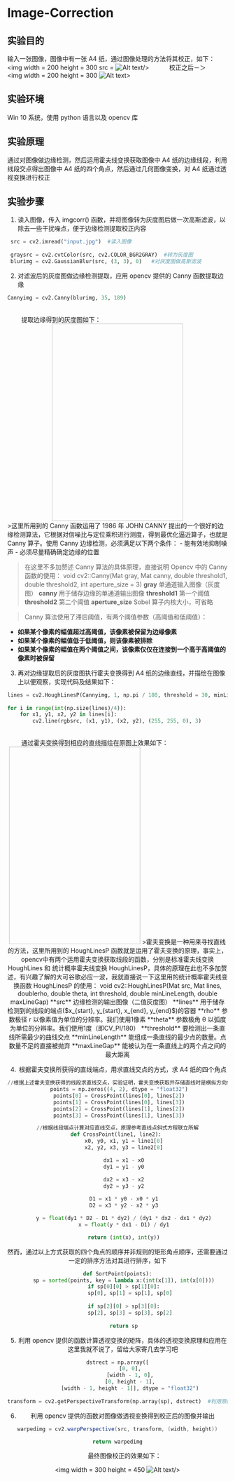 # Image-Correction
## 实验目的
输入一张图像，图像中有一张 A4 纸，通过图像处理的方法将其校正，如下：
<img width = 200 height = 300 src = ![Alt text](./input.jpg)/>  　　　校正之后－＞　  　<img width = 200 height = 300 ![Alt text](./output.jpg)>

## 实验环境
Win 10 系统，使用 python 语言以及 opencv 库

## 实验原理
通过对图像做边缘检测，然后运用霍夫线变换获取图像中 A4 纸的边缘线段，利用线段交点得出图像中 A4 纸的四个角点，然后通过几何图像变换，对 A4 纸通过透视变换进行校正

## 实验步骤
1. 读入图像，传入 imgcorr() 函数，并将图像转为灰度图后做一次高斯滤波，以除去一些干扰噪点，便于边缘检测提取校正内容
```python
 src = cv2.imread("input.jpg")  #读入图像
 
 graysrc = cv2.cvtColor(src, cv2.COLOR_BGR2GRAY)  #转为灰度图
 blurimg = cv2.GaussianBlur(src, (3, 3), 0)	  #对灰度图做高斯滤波		      
```
2. 对滤波后的灰度图做边缘检测提取，应用 opencv 提供的 Canny 函数提取边缘
```python
Cannyimg = cv2.Canny(blurimg, 35, 189)
```
<br>
　　  提取边缘得到的灰度图如下：
 　　 <center>   <img width = 300 height = 450! [Alt text](./Cannyimg.jpg)> </center>
>这里所用到的 Canny 函数运用了 1986 年 JOHN CANNY 提出的一个很好的边缘检测算法，它根据对信噪比与定位乘积进行测度，得到最优化逼近算子，也就是 Canny 算子。使用 Canny 边缘检测，必须满足以下两个条件：
- 能有效地抑制噪声
- 必须尽量精确确定边缘的位置

>在这里不多加赘述 Canny 算法的具体原理，直接说明 Opencv 中的 Canny 函数的使用：
void cv2::Canny(Mat gray, Mat canny, double threshold1, double threshold2, int aperture_size = 3)
**gray**
 单通道输入图像（灰度图）
 **canny**
 用于储存边缘的单通道输出图像
 **threshold1**
 第一个阈值
 **threshold2**
 第二个阈值
 **aperture_size**
 Sobel 算子内核大小，可省略

>Canny 算法使用了滞后阈值，有两个阈值参数（高阈值和低阈值）：
- **如果某个像素的幅值超过高阈值，该像素被保留为边缘像素**
- **如果某个像素的幅值低于低阈值，则该像素被排除**
- **如果某个像素的幅值在两个阈值之间，该像素仅仅在连接到一个高于高阈值的像素时被保留**
 
3. 再对边缘提取后的灰度图执行霍夫变换得到 A4 纸的边缘直线，并描绘在图像上以便观察，实现代码及结果如下：
```python
lines = cv2.HoughLinesP(Cannyimg, 1, np.pi / 180, threshold = 30, minLineLength = 320, maxLineGap = 40)
   
for i in range(int(np.size(lines)/4)):
    for x1, y1, x2, y2 in lines[i]:
        cv2.line(rgbsrc, (x1, y1), (x2, y2), (255, 255, 0), 3)
```
<br>
　　  通过霍夫变换得到相应的直线描绘在原图上效果如下：
 　　 <center>   <img width = 300 height = 450![Alt text](./linedimg.jpg)</center>
 >霍夫变换是一种用来寻找直线的方法，这里所用到的 HoughLinesP 函数就是运用了霍夫变换的原理，事实上，opencv中有两个运用霍夫变换获取线段的函数，分别是标准霍夫线变换 HoughLines 和 统计概率霍夫线变换 HoughLinesP，具体的原理在此也不多加赘述，有兴趣了解的大可谷歌必应一波，我就直接说一下这里用的统计概率霍夫线变换函数 HoughLinesP 的使用：
void cv2::HoughLinesP(Mat src, Mat lines, doublerho, double theta, int threshold, double minLineLength, double maxLineGap)
**src**
 边缘检测的输出图像（二值灰度图）
 **lines**
 用于储存检测到的线段的端点($x_{start}, y_{start}, x_{end}, y_{end}$)的容器
 **rho**
参数极径 r 以像素值为单位的分辨率。我们使用1像素
 **theta**
参数极角 θ 以弧度为单位的分辨率。我们使用1度（即CV_PI/180）
 **threshold**
要检测出一条直线所需最少的曲线交点
 **minLineLength**
能组成一条直线的最少点的数量。点数量不足的直接被抛弃
 **maxLineGap**
能被认为在一条直线上的两个点之间的最大距离

 4. 根据霍夫变换所获得的直线端点，用求直线交点的方式，求 A4 纸的四个角点
```python
//根据上述霍夫变换获得的线段求直线交点，实验证明，霍夫变换获取并存储直线时是横纵方向依次完成的，即只需如下形式计算
 points = np.zeros((4, 2), dtype = "float32")
 points[0] = CrossPoint(lines[0], lines[2])
 points[1] = CrossPoint(lines[0], lines[3])
 points[2] = CrossPoint(lines[1], lines[2])
 points[3] = CrossPoint(lines[1], lines[3])

//根据线段端点计算对应直线交点，原理参考直线点斜式方程联立所解
def CrossPoint(line1, line2): 
    x0, y0, x1, y1 = line1[0]
    x2, y2, x3, y3 = line2[0]

    dx1 = x1 - x0
    dy1 = y1 - y0

    dx2 = x3 - x2
    dy2 = y3 - y2
    
    D1 = x1 * y0 - x0 * y1
    D2 = x3 * y2 - x2 * y3

    y = float(dy1 * D2 - D1 * dy2) / (dy1 * dx2 - dx1 * dy2)
    x = float(y * dx1 - D1) / dy1

    return (int(x), int(y))
```
然而，通过以上方式获取的四个角点的顺序并非规则的矩形角点顺序，还需要通过一定的排序方法对其进行排序，如下
```python
def SortPoint(points):
    sp = sorted(points, key = lambda x:(int(x[1]), int(x[0])))
    if sp[0][0] > sp[1][0]:
        sp[0], sp[1] = sp[1], sp[0]
    
    if sp[2][0] > sp[3][0]:
        sp[2], sp[3] = sp[3], sp[2]
    
    return sp
```
5. 利用 opencv 提供的函数计算透视变换的矩阵，具体的透视变换原理和应用在这里我就不说了，留给大家寄几去学习吧
```python
dstrect = np.array([
        [0, 0],
        [width - 1, 0],
        [0, height - 1],
        [width - 1, height - 1]], dtype = "float32")
  
transform = cv2.getPerspectiveTransform(np.array(sp), dstrect)  #利用原图角点和目标角点计算透视变换矩阵
```
6. 利用 opencv 提供的函数对图像做透视变换得到校正后的图像并输出
```java
warpedimg = cv2.warpPerspective(src, transform, (width, height))

return warpedimg
```
　　  最终图像校正的效果如下：
 　　 <center>   <img width = 300 height = 450 ![Alt text](./output.jpg)/> </center>

